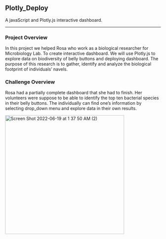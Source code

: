 ## Plotly_Deploy

A javaScript and Plotly.js interactive dashboard.

----------------------------------------------------

### Project Overview

In this project we helped Rosa who work as a biological researcher for Microbiology Lab. To create interactive dashboard. We will use Plotly.js to explore data on biodiversity of belly buttons and deploying dashboard. The purpose of this research is to gather, identify and analyze the biological footprint of individuals’ navels.

### Challenge Overview

Rosa had a partially complete dashboard that she had to finish. Her volunteers were suppose to be able to identify the top ten bacterial species in their belly buttons. The individually can find one’s information by selecting drop_down menu and explore data in their own results.


<img width="385" alt="Screen Shot 2022-06-19 at 1 37 50 AM (2)" src="https://user-images.githubusercontent.com/77603561/174470880-a0100ab7-7def-4298-9d6a-cbb4c69beeb2.png">
